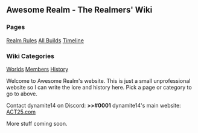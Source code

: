 ## Awesome Realm - The Realmers' Wiki

### Pages
[Realm Rules](rules)
[All Builds](builds)
[Timeline](timeline)

### Wiki Categories
[Worlds](worlds)
[Members](members)
[History](history)

Welcome to Awesome Realm's website. This is just a small unprofessional website so I can write the lore and history here. Pick a page or category to go to above.

Contact dynamite14 on Discord: **>>#0001**
dynamite14's main website: [ACT25.com](https://www.act25.com/)

More stuff coming soon.